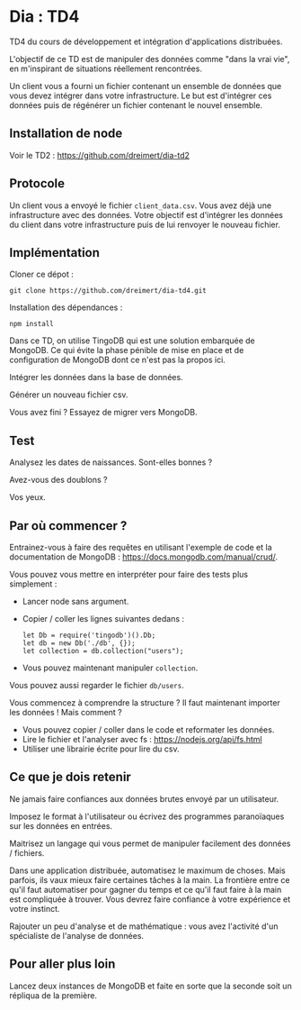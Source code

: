 # Dia : TD4

TD4 du cours de développement et intégration d'applications distribuées.

L'objectif de ce TD est de manipuler des données comme "dans la vrai vie", en m'inspirant de situations réellement rencontrées.

Un client vous a fourni un fichier contenant un ensemble de données que vous devez intégrer dans votre infrastructure. Le but est d'intégrer ces données puis de régénérer un fichier contenant le nouvel ensemble.

## Installation de node

Voir le TD2 : https://github.com/dreimert/dia-td2

## Protocole

Un client vous a envoyé le fichier `client_data.csv`. Vous avez déjà une infrastructure avec des données. Votre objectif est d'intégrer les données du client dans votre infrastructure puis de lui renvoyer le nouveau fichier.

## Implémentation

Cloner ce dépot :

    git clone https://github.com/dreimert/dia-td4.git

Installation des dépendances :

    npm install

Dans ce TD, on utilise TingoDB qui est une solution embarquée de MongoDB. Ce qui évite la phase pénible de mise en place et de configuration de MongoDB dont ce n'est pas la propos ici.

Intégrer les données dans la base de données.

Générer un nouveau fichier csv.

Vous avez fini ? Essayez de migrer vers MongoDB.

## Test

Analysez les dates de naissances. Sont-elles bonnes ?

Avez-vous des doublons ?

Vos yeux.

## Par où commencer ?

Entrainez-vous à faire des requêtes en utilisant l'exemple de code et la documentation de MongoDB : https://docs.mongodb.com/manual/crud/.

Vous pouvez vous mettre en interpréter pour faire des tests plus simplement :

* Lancer node sans argument.
* Copier / coller les lignes suivantes dedans :

      let Db = require('tingodb')().Db;
      let db = new Db('./db', {});
      let collection = db.collection("users");

* Vous pouvez maintenant manipuler `collection`.

Vous pouvez aussi regarder le fichier `db/users`.

Vous commencez à comprendre la structure ? Il faut maintenant importer les données ! Mais comment ?

* Vous pouvez copier / coller dans le code et reformater les données.
* Lire le fichier et l'analyser avec fs : https://nodejs.org/api/fs.html
* Utiliser une librairie écrite pour lire du csv.

## Ce que je dois retenir

Ne jamais faire confiances aux données brutes envoyé par un utilisateur.

Imposez le format à l'utilisateur ou écrivez des programmes paranoïaques sur les données en entrées.

Maitrisez un langage qui vous permet de manipuler facilement des données / fichiers.

Dans une application distribuée, automatisez le maximum de choses. Mais parfois, ils vaux mieux faire certaines tâches à la main. La frontière entre ce qu'il faut automatiser pour gagner du temps et ce qu'il faut faire à la main est compliquée à trouver. Vous devrez faire confiance à votre expérience et votre instinct.

Rajouter un peu d'analyse et de mathématique : vous avez l'activité d'un spécialiste de l'analyse de données.

## Pour aller plus loin

Lancez deux instances de MongoDB et faite en sorte que la seconde soit un répliqua de la première.
